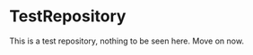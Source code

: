 TestRepository
==============

This is a test repository, nothing to be seen here. Move on now.  
 
 
   
     
    
             
  
   
   
 
 
 
  
 
